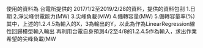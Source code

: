 使用的資料為 台電所提供的 2017/1/2至2019/2/28的資料，提供的資料包刮
    1.日期 2.淨尖峰供電能力(MW) 3.尖峰負載(MW) 4.備轉容量(MW) 5.備轉容量率(%)
其中，上述的1.2.4.5為輸入的X，3為輸出的Y，以此為作為LinearRegression線性回歸模型輸入輸出
再利用台電自身預測4/2至4/8的1.2.4.5作為輸入，求出作業希望的尖峰負載(MW
